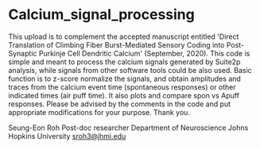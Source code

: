 # Calcium_signal_processing

This upload is to complement the accepted manuscript entitled 'Direct Translation of Climbing Fiber Burst-Mediated Sensory Coding into Post-Synaptic Purkinje Cell Dendritic Calcium' (September, 2020).
This code is simple and meant to process the calcium signals generated by Suite2p analysis, while signals from other software tools could be also used.
Basic function is to z-score normalize the signals, and obtain amplitudes and traces from the calcium event time (spontaneous responses) or other indicated times (air puff time). It also plots and compare spon vs Apuff responses.
Please be advised by the comments in the code and put appropriate modifications for your purpose. Thank you.

Seung-Eon Roh
Post-doc researcher
Department of Neuroscience
Johns Hopkins University
sroh3@jhmi.edu
